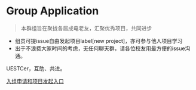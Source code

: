 Group Application
===========

> 本群组旨在聚拢各届成电老友，汇聚优秀项目，共同进步

- 组员可提issue自由发起项目label[new project]，亦可参与他人项目学习
- 出于不浪费大家时间的考虑，无任何聊天群，请各位校友用最方便的issue沟通。

UESTCer，互助、共进。

[入组申请和项目发起入口](https://github.com/uestcer/application/issues)
